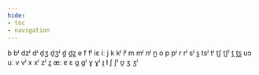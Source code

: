 ```yaml
---
hide:
- toc
- navigation
---
```

b
bʲ
dzʲ
dʲ
d̠ʒ
d̠ʒʲ
d̪
d̪z̪
e
f
fʲ
iɛ
iː
j
k
kʲ
lʲ
m
mʲ
nʲ
n̪
o
p
pʲ
r
rʲ
sʲ
s̪
tsʲ
tʲ
t̠ʃ
t̠ʃʲ
t̪
t̪s̪
uɔ
uː
v
vʲ
x
xʲ
zʲ
z̪
æː
ɐ
ɛ
ɡ
ɡʲ
ɣ
ɣʲ
ɪ̯
ɫ
ʃ
ʃʲ
ʊ̯
ʒ
ʒʲ
